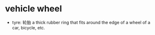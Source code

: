 # vehicle wheel

- tyre: 轮胎 a thick rubber ring that fits around the edge of a wheel of a car, bicycle, etc.
